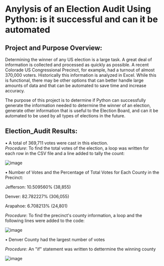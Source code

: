 # Anylysis of an Election Audit Using Python:  is it successful and can it be automated

## Project and Purpose Overview:
Determining the winner of any US election is a large task.  A great deal of information is collected and processed as quickly as possible.  A recent Colorade US Congressional Precinct, for example, had a turnout of almost 370,000 voters.  Historically this information is analyzed in Excel.  While this is functional, there may be other options that can better handle large amounts of data and that can be automated to save time and increase accuracy.  

The purpose of this project is to determine if Python can successfully generate the information needed to determine the winner of an election, generate other information that is useful to the Election Board, and can it be automated to be used by all types of elections in the future.  

## Election_Audit Results:

•	A total of 369,711 votes were cast in this election.  
_Procedure_:  To find the total votes of the election, a loop was written for each row in the CSV file and a line added to tally the count:


 
 ![image](https://user-images.githubusercontent.com/84471904/124843345-9b3b6d80-df46-11eb-96ba-d4d6cf1b90a7.png)

•	Number of Votes and the Percentage of Total Votes for Each County in the Precinct: 


Jefferson: 10.509560% (38,855)

Denver: 82.782227% (306,055)

Arapahoe: 6.708213% (24,801)

_Procedure_:  To find the precinct's county information, a loop and the following lines were added to the code:  


![image](https://user-images.githubusercontent.com/84471904/124847506-e017d200-df4f-11eb-93ef-6f964cf192c8.png)

•	Denver County had the largest number of votes

_Procedure_:  An "if" statement was written to dettermine the winning county

![image](https://user-images.githubusercontent.com/84471904/124847844-8f54a900-df50-11eb-9d99-ad9a16d124cf.png)





